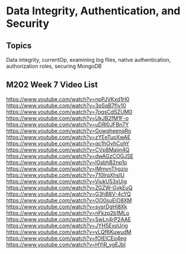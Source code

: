 Data Integrity, Authentication, and Security
============================================

Topics
------
Data integrity, currentOp, examining log files, native authentication, authorization roles, securing MongoDB

M202 Week 7 Video List
----------------------

https://www.youtube.com/watch?v=npPJVKxd1H0
https://www.youtube.com/watch?v=3qSqB7fIv10
https://www.youtube.com/watch?v=7ogsCdSZUM0
https://www.youtube.com/watch?v=UkJB2fM1F-o
https://www.youtube.com/watch?v=uDRl0JFBn7Y
https://www.youtube.com/watch?v=GowgheenqRo
https://www.youtube.com/watch?v=zYEeTuoXwAE
https://www.youtube.com/watch?v=qc1hOvhCohY
https://www.youtube.com/watch?v=CVp8Majin4Q
https://www.youtube.com/watch?v=dwAGzCOGJSE
https://www.youtube.com/watch?v=lGsbhB2np1o
https://www.youtube.com/watch?v=lMmvnThgzio
https://www.youtube.com/watch?v=710lrqXhsIU
https://www.youtube.com/watch?v=ViukU53xUjg
https://www.youtube.com/watch?v=ZGZW-GykEuQ
https://www.youtube.com/watch?v=G3hB8V-4cYQ
https://www.youtube.com/watch?v=OO0suEiO8XM
https://www.youtube.com/watch?v=sysrDgHl8Xk
https://www.youtube.com/watch?v=nFkzp2b1MLo
https://www.youtube.com/watch?v=SwLn4rP2AAE
https://www.youtube.com/watch?v=JYH5ExoUrig
https://www.youtube.com/watch?v=yLQf6KuwudM
https://www.youtube.com/watch?v=fOIElCEo4eg
https://www.youtube.com/watch?v=HYiR_ygEJbI